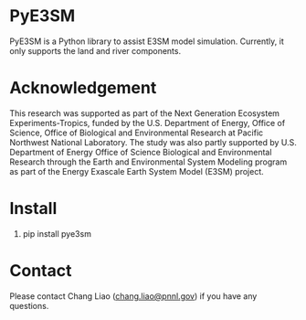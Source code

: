 # PyE3SM

PyE3SM is a Python library to assist E3SM model simulation.
Currently, it only supports the land and river components.


# Acknowledgement
This research was supported as part of the Next Generation Ecosystem Experiments-Tropics, funded by the U.S. Department of Energy, Office of Science, Office of Biological and Environmental Research at Pacific Northwest National Laboratory. The study was also partly supported by U.S. Department of Energy Office of Science Biological and Environmental Research through the Earth and Environmental System Modeling program as part of the Energy Exascale Earth System Model (E3SM) project. 

# Install
1. pip install pye3sm


# Contact
Please contact Chang Liao (chang.liao@pnnl.gov) if you have any questions.


